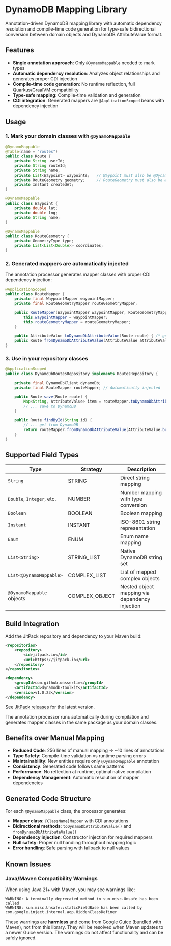 # DynamoDB Mapping Library

Annotation-driven DynamoDB mapping library with automatic dependency resolution and compile-time code generation for type-safe bidirectional conversion between domain objects and DynamoDB AttributeValue format.

## Features

- **Single annotation approach**: Only `@DynamoMappable` needed to mark types
- **Automatic dependency resolution**: Analyzes object relationships and generates proper CDI injection
- **Compile-time code generation**: No runtime reflection, full Quarkus/GraalVM compatibility
- **Type-safe mapping**: Compile-time validation and generation
- **CDI integration**: Generated mappers are `@ApplicationScoped` beans with dependency injection

## Usage

### 1. Mark your domain classes with `@DynamoMappable`

```java
@DynamoMappable
@Table(name = "routes")
public class Route {
    private String userId;
    private String routeId;
    private String name;
    private List<Waypoint> waypoints;   // Waypoint must also be @DynamoMappable
    private RouteGeometry geometry;     // RouteGeometry must also be @DynamoMappable
    private Instant createdAt;
}

@DynamoMappable
public class Waypoint {
    private double lat;
    private double lng;
    private String name;
}

@DynamoMappable
public class RouteGeometry {
    private GeometryType type;
    private List<List<Double>> coordinates;
}
```

### 2. Generated mappers are automatically injected

The annotation processor generates mapper classes with proper CDI dependency injection:

```java
@ApplicationScoped
public class RouteMapper {
    private final WaypointMapper waypointMapper;
    private final RouteGeometryMapper routeGeometryMapper;

    public RouteMapper(WaypointMapper waypointMapper, RouteGeometryMapper routeGeometryMapper) {
        this.waypointMapper = waypointMapper;
        this.routeGeometryMapper = routeGeometryMapper;
    }

    public AttributeValue toDynamoDbAttributeValue(Route route) { /* generated */ }
    public Route fromDynamoDbAttributeValue(AttributeValue attributeValue) { /* generated */ }
}
```

### 3. Use in your repository classes

```java
@ApplicationScoped
public class DynamoDbRoutesRepository implements RoutesRepository {

    private final DynamoDbClient dynamoDb;
    private final RouteMapper routeMapper; // Automatically injected

    public Route save(Route route) {
        Map<String, AttributeValue> item = routeMapper.toDynamoDbAttributeValue(route).m();
        // ... save to DynamoDB
    }

    public Route findById(String id) {
        // ... get from DynamoDB
        return routeMapper.fromDynamoDbAttributeValue(AttributeValue.builder().m(item).build());
    }
}
```

## Supported Field Types

| Type | Strategy | Description |
|------|----------|-------------|
| `String` | STRING | Direct string mapping |
| `Double`, `Integer`, etc. | NUMBER | Number mapping with type conversion |
| `Boolean` | BOOLEAN | Boolean mapping |
| `Instant` | INSTANT | ISO-8601 string representation |
| `Enum` | ENUM | Enum name mapping |
| `List<String>` | STRING_LIST | Native DynamoDB string set |
| `List<@DynamoMappable>` | COMPLEX_LIST | List of mapped complex objects |
| `@DynamoMappable` objects | COMPLEX_OBJECT | Nested object mapping via dependency injection |

## Build Integration

Add the JitPack repository and dependency to your Maven build:

```xml
<repositories>
    <repository>
        <id>jitpack.io</id>
        <url>https://jitpack.io</url>
    </repository>
</repositories>

<dependency>
    <groupId>com.github.wassertim</groupId>
    <artifactId>dynamodb-toolkit</artifactId>
    <version>v1.0.23</version>
</dependency>
```

See [JitPack releases](https://jitpack.io/#wassertim/dynamodb-toolkit) for the latest version.

The annotation processor runs automatically during compilation and generates mapper classes in the same package as your domain classes.

## Benefits over Manual Mapping

- **Reduced Code**: 256 lines of manual mapping → ~10 lines of annotations
- **Type Safety**: Compile-time validation vs runtime parsing errors
- **Maintainability**: New entities require only `@DynamoMappable` annotation
- **Consistency**: Generated code follows same patterns
- **Performance**: No reflection at runtime, optimal native compilation
- **Dependency Management**: Automatic resolution of mapper dependencies

## Generated Code Structure

For each `@DynamoMappable` class, the processor generates:

- **Mapper class**: `{ClassName}Mapper` with CDI annotations
- **Bidirectional methods**: `toDynamoDbAttributeValue()` and `fromDynamoDbAttributeValue()`
- **Dependency injection**: Constructor injection for required mappers
- **Null safety**: Proper null handling throughout mapping logic
- **Error handling**: Safe parsing with fallback to null values

## Known Issues

### Java/Maven Compatibility Warnings

When using Java 21+ with Maven, you may see warnings like:
```
WARNING: A terminally deprecated method in sun.misc.Unsafe has been called
WARNING: sun.misc.Unsafe::staticFieldBase has been called by com.google.inject.internal.aop.HiddenClassDefiner
```

These warnings are **harmless** and come from Google Guice (bundled with Maven), not from this library. They will be resolved when Maven updates to a newer Guice version. The warnings do not affect functionality and can be safely ignored.